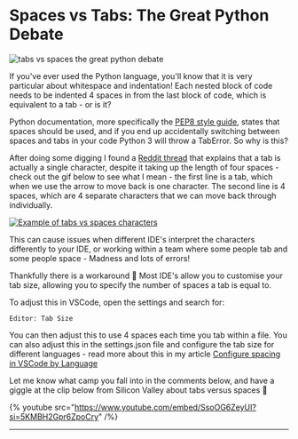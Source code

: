 # Spaces vs Tabs: The Great Python Debate

![tabs vs spaces the great python debate](https://github.com/kera-cudmore/seaside-sewing/assets/92253071/55910c76-b180-40a5-ad0a-dee916ab5a91)

If you've ever used the Python language, you'll know that it is very particular about whitespace and indentation! Each nested block of code needs to be indented 4 spaces in from the last block of code, which is equivalent to a tab - or is it?

Python documentation, more specifically the [PEP8 style guide](https://peps.python.org/pep-0008/#tabs-or-spaces), states that spaces should be used, and if you end up accidentally switching between spaces and tabs in your code Python 3 will throw a TabError. So why is this?

After doing some digging I found a [Reddit thread](https://www.reddit.com/r/learnpython/comments/8cann8/tabs_vs_spaces_i_dont_get_it/) that explains that a tab is actually a single character, despite it taking up the length of four spaces - check out the gif below to see what I mean - the first line is a tab, which when we use the arrow to move back is one character. The second line is 4 spaces, which are 4 separate characters that we can move back through individually.

[![Example of tabs vs spaces characters](https://i.gyazo.com/9bcaf4d1095b4fb9c93c18d1e59690fc.gif)](https://gyazo.com/9bcaf4d1095b4fb9c93c18d1e59690fc)

This can cause issues when different IDE's interpret the characters differently to your IDE, or working within a team where some people tab and some people space - Madness and lots of errors!

Thankfully there is a workaround 🥳 Most IDE's allow you to customise your tab size, allowing you to specify the number of spaces a tab is equal to. 

To adjust this in VSCode, open the settings and search for: 

```Editor: Tab Size```

You can then adjust this to use 4 spaces each time you tab within a file. You can also adjust this in the settings.json file and configure the tab size for different languages - read more about this in my article [Configure spacing in VSCode by Language](https://www.codu.co/articles/configure-spacing-in-vscode-by-language-9rgmb0k4)

Let me know what camp you fall into in the comments below, and have a giggle at the clip below from Silicon Valley about tabs versus spaces 🤣

{% youtube src="https://www.youtube.com/embed/SsoOG6ZeyUI?si=5KMBH2Gpr6ZpoCry" /%}

---